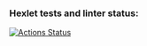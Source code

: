### Hexlet tests and linter status:
[![Actions Status](https://github.com/ikar1-sin/java-project-72/actions/workflows/hexlet-check.yml/badge.svg)](https://github.com/ikar1-sin/java-project-72/actions)